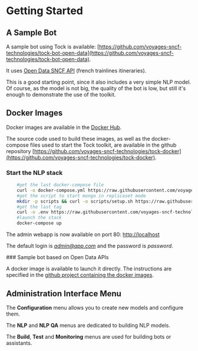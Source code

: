 # Getting Started

## A Sample Bot

A sample bot using Tock is available: [https://github.com/voyages-sncf-technologies/tock-bot-open-data](https://github.com/voyages-sncf-technologies/tock-bot-open-data).
 
It uses [Open Data SNCF API](https://data.sncf.com/) (french trainlines itineraries).

This is a good starting point, since it also includes a very simple NLP model.
Of course, as the model is not big, the quality of the bot is low, but still it's enough to demonstrate the use of the toolkit.


## Docker Images

Docker images are available in the [Docker Hub](https://hub.docker.com/r/tock/).

The source code used to build these images, as well as the docker-compose files used to start the Tock toolkit, are available in the github repository [https://github.com/voyages-sncf-technologies/tock-docker](https://github.com/voyages-sncf-technologies/tock-docker).

### Start the NLP stack

```sh 
    #get the last docker-compose file
    curl -o docker-compose.yml https://raw.githubusercontent.com/voyages-sncf-technologies/tock-docker/master/docker-compose.yml
    #get the script to start mongo in replicaset mode
    mkdir -p scripts && curl -o scripts/setup.sh https://raw.githubusercontent.com/voyages-sncf-technologies/tock-docker/master/scripts/setup.sh && chmod +x scripts/setup.sh
    #get the last tag
    curl -o .env https://raw.githubusercontent.com/voyages-sncf-technologies/tock-docker/master/.env
    #launch the stack
    docker-compose up
``` 

The admin webapp is now available on port 80: [http://localhost](http://localhost)

The default login is *admin@app.com* and the password is *password*.

### Sample bot based on Open Data APIs

A docker image is available to launch it directly. The instructions are specified in the [github project containing the docker images](https://github.com/voyages-sncf-technologies/tock-docker#user-content-run-the-open-data-bot-example).

## Administration Interface Menu

The **Configuration** menu allows you to create new models and configure them.

The **NLP** and **NLP QA** menus are dedicated to building NLP models.

The **Build**, **Test** and **Monitoring** menus are used for building bots or assistants.

